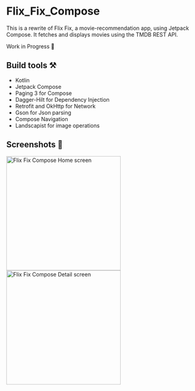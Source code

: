 # Flix_Fix_Compose
This is a rewrite of Flix Fix, a movie-recommendation app, using Jetpack Compose. It fetches and displays movies using the TMDB REST API.

Work in Progress  🚧

## Build tools ⚒️
* Kotlin
* Jetpack Compose
* Paging 3 for Compose
* Dagger-Hilt for Dependency Injection
* Retrofit and OkHttp for Network
* Gson for Json parsing
* Compose Navigation
* Landscapist for image operations

## Screenshots 📸
<img src="https://github.com/judahben149/Flix_Fix_Compose/assets/71103838/edc28ef4-ad8d-4cbd-955e-85c1fb1c8e8b" alt="Flix Fix Compose Home screen" width="300">
<img src="https://github.com/judahben149/Flix_Fix_Compose/assets/71103838/ecee6aa4-19b1-4383-967f-de0c15859761" alt="Flix Fix Compose Detail screen" width="300">

